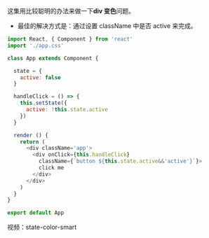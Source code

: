 这集用比较聪明的办法来做一下**div 变色**问题。

* 最佳的解决方式是：通过设置 className 中是否 active 来完成。


```js
import React, { Component } from 'react'
import './app.css'

class App extends Component {

  state = {
    active: false
  }

  handleClick = () => {
    this.setState({
      active: !this.state.active
    })
  }

  render () {
    return (
      <div className='app'>
        <div onClick={this.handleClick}
          className={`button ${this.state.active&&'active'}`}>
          click me
        </div>
      </div>
    )
  }
}

export default App
```


视频：state-color-smart
